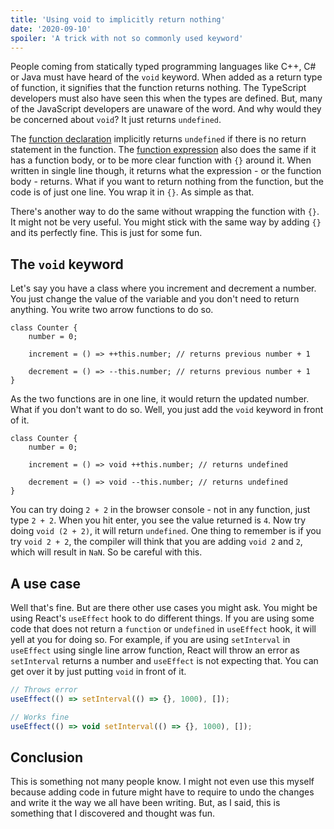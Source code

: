 ```yaml
---
title: 'Using void to implicitly return nothing'
date: '2020-09-10'
spoiler: 'A trick with not so commonly used keyword'
---
```


People coming from statically typed programming languages like C++, C# or Java must have heard of the `void` keyword. When added as a return type of function, it signifies that the function returns nothing. The TypeScript developers must also have seen this when the types are defined. But, many of the JavaScript developers are unaware of the word. And why would they be concerned about `void`? It just returns `undefined`.

The [function declaration](https://developer.mozilla.org/en-US/docs/Web/JavaScript/Reference/Statements/function) implicitly returns `undefined` if there is no return statement in the function. The [function expression](https://developer.mozilla.org/en-US/docs/web/JavaScript/Reference/Operators/function) also does the same if it has a function body, or to be more clear function with `{}` around it. When written in single line though, it returns what the expression - or the function body - returns. What if you want to return nothing from the function, but the code is of just one line. You wrap it in `{}`. As simple as that.

There's another way to do the same without wrapping the function with `{}`. It might not be very useful. You might stick with the same way by adding `{}` and its perfectly fine. This is just for some fun.

## The `void` keyword

Let's say you have a class where you increment and decrement a number. You just change the value of the variable and you don't need to return anything. You write two arrow functions to do so.

```js{4,6}
class Counter {
	number = 0;

	increment = () => ++this.number; // returns previous number + 1

	decrement = () => --this.number; // returns previous number + 1
}
```

As the two functions are in one line, it would return the updated number. What if you don't want to do so. Well, you just add the `void` keyword in front of it.

```js{4,6}
class Counter {
	number = 0;

	increment = () => void ++this.number; // returns undefined

	decrement = () => void --this.number; // returns undefined
}
```

You can try doing `2 + 2` in the browser console - not in any function, just type `2 + 2`. When you hit enter, you see the value returned is `4`. Now try doing `void (2 + 2)`, it will return `undefined`. One thing to remember is if you try `void 2 + 2`, the compiler will think that you are adding `void 2` and `2`, which will result in `NaN`. So be careful with this.

## A use case

Well that's fine. But are there other use cases you might ask. You might be using React's `useEffect` hook to do different things. If you are using some code that does not return a `function` or `undefined` in `useEffect` hook, it will yell at you for doing so. For example, if you are using `setInterval` in `useEffect` using single line arrow function, React will throw an error as `setInterval` returns a number and `useEffect` is not expecting that. You can get over it by just putting `void` in front of it.

```js
// Throws error
useEffect(() => setInterval(() => {}, 1000), []);

// Works fine
useEffect(() => void setInterval(() => {}, 1000), []);
```

## Conclusion

This is something not many people know. I might not even use this myself because adding code in future might have to require to undo the changes and write it the way we all have been writing. But, as I said, this is something that I discovered and thought was fun.
